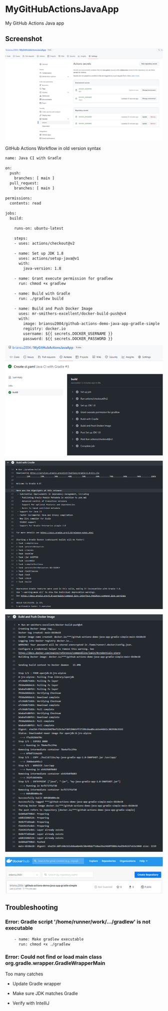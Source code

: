 # MyGitHubActionsJavaApp

My GitHub Actions Java app

## Screenshot

![](image/GitHubActionsJava/github_secrets.png)

GitHub Actions Workflow in old version syntax

```
name: Java CI with Gradle

on:
  push:
    branches: [ main ]
  pull_request:
    branches: [ main ]

permissions:
  contents: read

jobs:
  build:

    runs-on: ubuntu-latest

    steps:
    - uses: actions/checkout@v2

    - name: Set up JDK 1.8
      uses: actions/setup-java@v1
      with:
        java-version: 1.8

    - name: Grant execute permission for gradlew
      run: chmod +x gradlew

    - name: Build with Gradle
      run: ./gradlew build

    - name: Build and Push Docker Image
      uses: mr-smithers-excellent/docker-build-push@v4
      with:
        image: briansu2004/github-actions-demo-java-app-gradle-simple
        registry: docker.io
        username: ${{ secrets.DOCKER_USERNAME }}
        password: ${{ secrets.DOCKER_PASSWORD }}
```

![](image/GitHubActionsJava/wf_build.png)

![](image/GitHubActionsJava/wf_build_gradle.png)

![](image/GitHubActionsJava/wf_build_docker.png)

![](image/GitHubActionsJava/docker_hub.png)

## Troubleshooting

### Error: Gradle script '/home/runner/work/.../gradlew' is not executable

```
    - name: Make gradlew executable
      run: chmod +x ./gradlew
```

### Error: Could not find or load main class org.gradle.wrapper.GradleWrapperMain

Too many catches

- Update Gradle wrapper

- Make sure JDK matches Gradle

- Verify with IntelliJ
